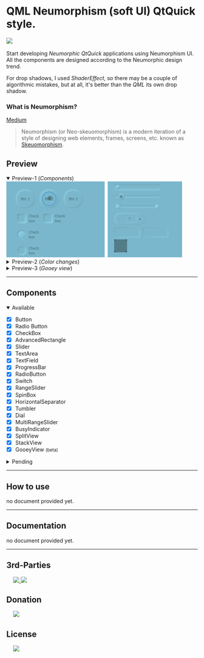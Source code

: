 # QML Neumorphism (soft UI) QtQuick style.
<img src="https://img.shields.io/badge/version-1.0.0-37c248"><br>

Start developing *Neumorphic QtQuick* applications using Neumorphism UI.<br>
All the components are designed according to the Neumorphic design trend.

For drop shadows, I used *ShaderEffect*, so there may be a couple of algorithmic mistakes, but at all, it's better than the *QML* its own drop shadow.

### What is Neumorphism?
[Medium](https://artofofiare.medium.com/neumorphism-the-right-way-a-2020-design-trend-386e6a09040a)
> Neumorphism (or Neo-skeuomorphism) is a modern iteration of a style of designing web elements, frames, screens, etc. known as [Skeuomorphism](https://medium.muz.li/skeuomorphic-design-a-controversial-ux-approach-that-is-making-a-comeback-a0b6e93eb4bb).

## Preview

<details open>
    <summary>Preview-1 (<i>Components</i>)</summary>
    <img src="Extera/Preview/neumorphism-preview-1.webp" height="200px">&nbsp;
    <img src="Extera/Preview/neumorphism-preview-2.webp" height="200px">
</details>
<details>
    <summary>Preview-2 (<i>Color changes</i>)</summary>
    <video src="Extera/Preview/neumorphism-preview-3.mp4" height="400px" autoplay loop>
</details>
<details>
    <summary>Preview-3 (<i>Gooey view</i>)</summary>
    <img src="Extera/Preview/gooeyView-preview-1.webp" height="200px">
</details>

---

## Components
<details open>
<summary> Available</summary>

- [x] Button
- [x] Radio Button
- [x] CheckBox
- [x] AdvancedRectangle
- [x] Slider
- [x] TextArea
- [x] TextField 
- [x] ProgressBar
- [x] RadioButton
- [x] Switch
- [x] RangeSlider
- [x] SpinBox
- [x] HorizontalSeparator
- [x] Tumbler
- [x] Dial
- [x] MultiRangeSlider
- [x] BusyIndicator
- [x] SplitView
- [x] StackView
- [x] GooeyView <small>(beta)</small>

</details>

<details>
<summary> Pending</summary>

- [ ] MultiPointGradient
- [ ] CircularProgressBar

</details>

---

## How to use
no document provided yet.

---

## Documentation
no document provided yet.

---

## 3rd-Parties
&emsp;  <a href="https://download.qt.io/archive/qt/5.15/">
    <img src="https://img.shields.io/badge/Qt-v5.15.2-41CD52?logo=Qt&logoColor=41CD52">
</a>
<a href="https://www.khronos.org/registry/OpenGL-Refpages/gl4/">
    <img src="https://img.shields.io/badge/GLSL-v3.3-5586A4?logo=OpenGL&logoColor=5586A4">
</a>

## Donation
&emsp;  <a href="https://www.blockchain.com/bch/address/bitcoincash:qrnwtxsk79kv6mt2hv8zdxy3phkqpkmcxgjzqktwa3">
        <img src="https://img.shields.io/badge/BCH-Donate-f0992e?logo=BitcoinCash&logoColor=f0992e"></a>

## License
&emsp;  <a href="https://choosealicense.com/licenses/gpl-3.0/">
        <img src="https://img.shields.io/badge/license-LGPLv3-37c248"></a>
